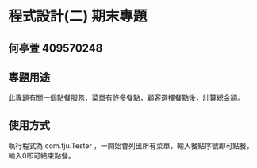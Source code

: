 # 程式設計(二) 期末專題
## 何亭萱 409570248

## 專題用途
此專題有關一個點餐服務，菜單有許多餐點，顧客選擇餐點後，計算總金額。

## 使用方式
執行程式為 com.fju.Tester ，一開始會列出所有菜單，輸入餐點序號即可點餐，輸入0即可結束點餐。